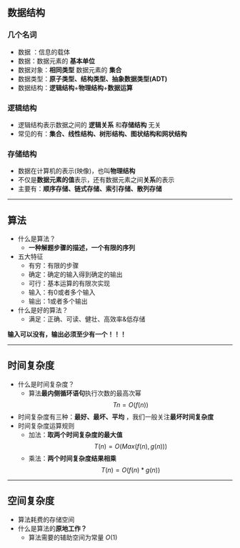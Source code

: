 ## 数据结构

### 几个名词
* 数据 ：信息的载体
* 数据：数据元素的 **基本单位**
* 数据对象：**相同类型** 数据元素的 **集合**
* 数据类型：**原子类型、结构类型、抽象数据类型(ADT)**
* 数据结构：**逻辑结构**+**物理结构**+**数据运算**


### 逻辑结构
*   逻辑结构表示数据之间的 **逻辑关系** 和**存储结构** 无关
* 常见的有：**集合、线性结构、树形结构、图状结构和网状结构**

### 存储结构
*   数据在计算机的表示(映像)，也叫**物理结构**
*   不仅是**数据元素的值**表示，还有数据元素之间**关系**的表示
*   主要有：**顺序存储、链式存储、索引存储、散列存储**

---
## 算法

* 什么是算法？
  * **一种解题步骤的描述，一个有限的序列**
* 五大特征
  * 有穷：有限的步骤
  * 确定：确定的输入得到确定的输出
  * 可行：基本运算的有限次实现
  * 输入：有0或者多个输入
  * 输出：1或者多个输出
* 什么是好的算法？
  * 满足：正确、可读、健壮、高效率&低存储

**输入可以没有，输出必须至少有一个！！！**

---
## 时间复杂度
* 什么是时间复杂度？
  * 算法**最内侧循环语句**执行次数的最高次幂
  $$
    Tn=O(f(n))
  $$
* 时间复杂度有三种：**最好、最坏、平均** ，我们一般关注**最坏时间复杂度**
* 时间复杂度运算规则
  * 加法：**取两个时间复杂度的最大值**
  $$
    T(n) =  O(Max(f(n),g(n)))
  $$
  * 乘法：**两个时间复杂度结果相乘**
  $$
    T(n) = O(f(n)*g(n))
  $$

---
## 空间复杂度
* 算法耗费的存储空间
* 什么是算法的**原地工作？**
  * 算法需要的辅助空间为常量 $O(1)$
